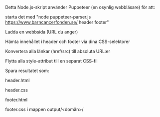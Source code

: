 Detta Node.js-skript använder Puppeteer (en osynlig webbläsare) för att:

starta det med  "node puppeteer-parser.js https://www.barncancerfonden.se/ header footer"

Ladda en webbsida (URL du anger)

Hämta innehållet i header och footer via dina CSS-selektorer

Konvertera alla länkar (href/src) till absoluta URL:er

Flytta alla style-attribut till en separat CSS-fil

Spara resultatet som:

header.html

header.css

footer.html

footer.css
i mappen output/<domän>/